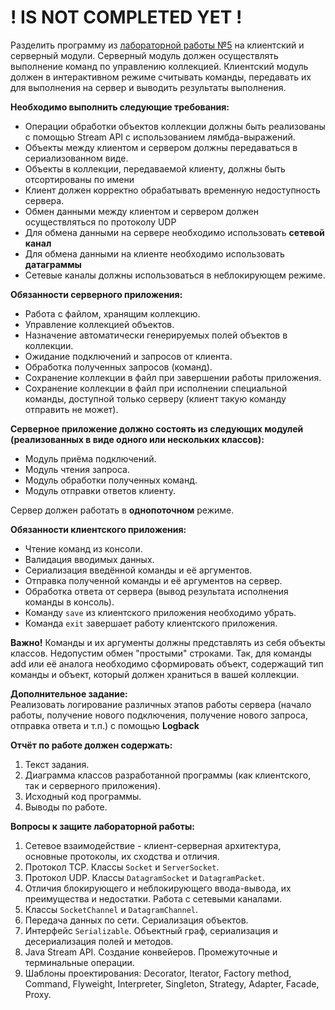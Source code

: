 # ! IS NOT COMPLETED YET !

Разделить программу из  [лабораторной работы №5](https://se.ifmo.ru/courses/programming#lab5)  на клиентский и серверный модули. Серверный модуль должен осуществлять выполнение команд по управлению коллекцией. Клиентский модуль должен в интерактивном режиме считывать команды, передавать их для выполнения на сервер и выводить результаты выполнения.

**Необходимо выполнить следующие требования:**

-   Операции обработки объектов коллекции должны быть реализованы с помощью Stream API с использованием лямбда-выражений.
-   Объекты между клиентом и сервером должны передаваться в сериализованном виде.
-   Объекты в коллекции, передаваемой клиенту, должны быть отсортированы по имени
-   Клиент должен корректно обрабатывать временную недоступность сервера.
-   Обмен данными между клиентом и сервером должен осуществляться по протоколу UDP
-   Для обмена данными на сервере необходимо использовать  **сетевой канал**
-   Для обмена данными на клиенте необходимо использовать  **датаграммы**
-   Сетевые каналы должны использоваться в неблокирующем режиме.

**Обязанности серверного приложения:**

-   Работа с файлом, хранящим коллекцию.
-   Управление коллекцией объектов.
-   Назначение автоматически генерируемых полей объектов в коллекции.
-   Ожидание подключений и запросов от клиента.
-   Обработка полученных запросов (команд).
-   Сохранение коллекции в файл при завершении работы приложения.
-   Сохранение коллекции в файл при исполнении специальной команды, доступной только серверу (клиент такую команду отправить не может).

**Серверное приложение должно состоять из следующих модулей (реализованных в виде одного или нескольких классов):**

-   Модуль приёма подключений.
-   Модуль чтения запроса.
-   Модуль обработки полученных команд.
-   Модуль отправки ответов клиенту.

Сервер должен работать в  **однопоточном**  режиме.

**Обязанности клиентского приложения:**

-   Чтение команд из консоли.
-   Валидация вводимых данных.
-   Сериализация введённой команды и её аргументов.
-   Отправка полученной команды и её аргументов на сервер.
-   Обработка ответа от сервера (вывод результата исполнения команды в консоль).
-   Команду  `save`  из клиентского приложения необходимо убрать.
-   Команда  `exit`  завершает работу клиентского приложения.

**Важно!** Команды и их аргументы должны представлять из себя объекты классов. Недопустим обмен "простыми" строками. Так, для команды add или её аналога необходимо сформировать объект, содержащий тип команды и объект, который должен храниться в вашей коллекции.

**Дополнительное задание:**  
Реализовать логирование различных этапов работы сервера (начало работы, получение нового подключения, получение нового запроса, отправка ответа и т.п.) с помощью  **Logback**

**Отчёт по работе должен содержать:**

1.  Текст задания.
2.  Диаграмма классов разработанной программы (как клиентского, так и серверного приложения).
3.  Исходный код программы.
4.  Выводы по работе.

**Вопросы к защите лабораторной работы:**

1.  Сетевое взаимодействие - клиент-серверная архитектура, основные протоколы, их сходства и отличия.
2.  Протокол TCP. Классы  `Socket`  и  `ServerSocket`.
3.  Протокол UDP. Классы  `DatagramSocket`  и  `DatagramPacket`.
4.  Отличия блокирующего и неблокирующего ввода-вывода, их преимущества и недостатки. Работа с сетевыми каналами.
5.  Классы `SocketChannel`  и `DatagramChannel`.
6.  Передача данных по сети. Сериализация объектов.
7.  Интерфейс  `Serializable`. Объектный граф, сериализация и десериализация полей и методов.
8.  Java Stream API. Создание конвейеров. Промежуточные и терминальные операции.
9.  Шаблоны проектирования: Decorator, Iterator, Factory method, Command, Flyweight, Interpreter, Singleton, Strategy, Adapter, Facade, Proxy.